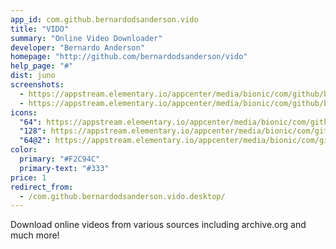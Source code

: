 ```yaml
---
app_id: com.github.bernardodsanderson.vido
title: "VIDO"
summary: "Online Video Downloader"
developer: "Bernardo Anderson"
homepage: "http://github.com/bernardodsanderson/vido"
help_page: "#"
dist: juno
screenshots:
  - https://appstream.elementary.io/appcenter/media/bionic/com/github/bernardodsanderson.vido/24E24E5B5F09337AF43C9083520B7BEE/screenshots/image-1_orig.png
  - https://appstream.elementary.io/appcenter/media/bionic/com/github/bernardodsanderson.vido/24E24E5B5F09337AF43C9083520B7BEE/screenshots/image-2_orig.png
icons:
  "64": https://appstream.elementary.io/appcenter/media/bionic/com/github/bernardodsanderson.vido/24E24E5B5F09337AF43C9083520B7BEE/icons/64x64/com.github.bernardodsanderson.vido_com.github.bernardodsanderson.vido.png
  "128": https://appstream.elementary.io/appcenter/media/bionic/com/github/bernardodsanderson.vido/24E24E5B5F09337AF43C9083520B7BEE/icons/128x128/com.github.bernardodsanderson.vido_com.github.bernardodsanderson.vido.png
  "64@2": https://appstream.elementary.io/appcenter/media/bionic/com/github/bernardodsanderson.vido/24E24E5B5F09337AF43C9083520B7BEE/icons/64x64@2/com.github.bernardodsanderson.vido_com.github.bernardodsanderson.vido.png
color:
  primary: "#F2C94C"
  primary-text: "#333"
price: 1
redirect_from:
  - /com.github.bernardodsanderson.vido.desktop/
---
```


<p>Download online videos from various sources including archive.org and much more!</p>